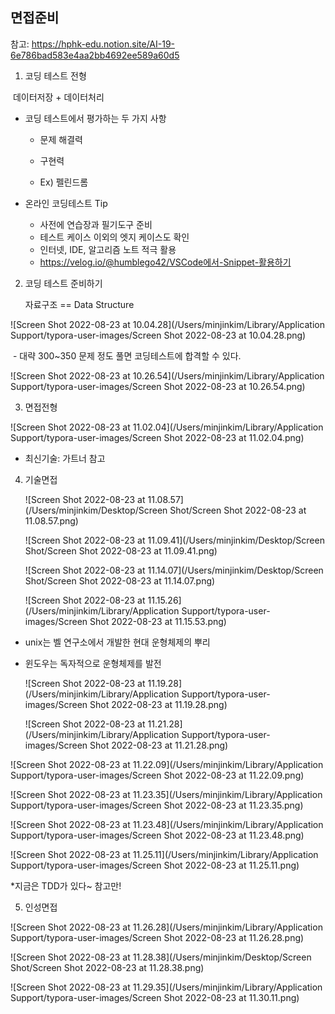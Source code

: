 ## 면접준비



참고: https://hphk-edu.notion.site/AI-19-6e786bad583e4aa2bb4692ee589a60d5



1. 코딩 테스트 전형

​		데이터저장 + 데이터처리



- 코딩 테스트에서 평가하는 두 가지 사항 

  - 문제 해결력

  - 구현력

  - Ex) 펠린드롬

    

- 온라인 코딩테스트 Tip

  - 사전에 연습장과 필기도구 준비
  - 테스트 케이스 이외의 엣지 케이스도 확인
  - 인터넷, IDE, 알고리즘 노트 적극 활용 
  - https://velog.io/@humblego42/VSCode에서-Snippet-활용하기



2. 코딩 테스트 준비하기 

   자료구조 == Data Structure

   

![Screen Shot 2022-08-23 at 10.04.28](/Users/minjinkim/Library/Application Support/typora-user-images/Screen Shot 2022-08-23 at 10.04.28.png)

​		-	대략 300~350 문제 정도 풀면 코딩테스트에 합격할 수 있다.

![Screen Shot 2022-08-23 at 10.26.54](/Users/minjinkim/Library/Application Support/typora-user-images/Screen Shot 2022-08-23 at 10.26.54.png)





3. 면접전형

![Screen Shot 2022-08-23 at 11.02.04](/Users/minjinkim/Library/Application Support/typora-user-images/Screen Shot 2022-08-23 at 11.02.04.png)



- 최신기술: 가트너 참고



4. 기술면접 

   

   ![Screen Shot 2022-08-23 at 11.08.57](/Users/minjinkim/Desktop/Screen Shot/Screen Shot 2022-08-23 at 11.08.57.png)

   

   ![Screen Shot 2022-08-23 at 11.09.41](/Users/minjinkim/Desktop/Screen Shot/Screen Shot 2022-08-23 at 11.09.41.png)

   ![Screen Shot 2022-08-23 at 11.14.07](/Users/minjinkim/Desktop/Screen Shot/Screen Shot 2022-08-23 at 11.14.07.png)

   

   ![Screen Shot 2022-08-23 at 11.15.26](/Users/minjinkim/Library/Application Support/typora-user-images/Screen Shot 2022-08-23 at 11.15.53.png)

  - unix는 벨 연구소에서 개발한 현대 운형체제의 뿌리

  - 윈도우는 독자적으로 운형체제를 발전

    

    ![Screen Shot 2022-08-23 at 11.19.28](/Users/minjinkim/Library/Application Support/typora-user-images/Screen Shot 2022-08-23 at 11.19.28.png)

    ![Screen Shot 2022-08-23 at 11.21.28](/Users/minjinkim/Library/Application Support/typora-user-images/Screen Shot 2022-08-23 at 11.21.28.png)

    

![Screen Shot 2022-08-23 at 11.22.09](/Users/minjinkim/Library/Application Support/typora-user-images/Screen Shot 2022-08-23 at 11.22.09.png)





![Screen Shot 2022-08-23 at 11.23.35](/Users/minjinkim/Library/Application Support/typora-user-images/Screen Shot 2022-08-23 at 11.23.35.png)



![Screen Shot 2022-08-23 at 11.23.48](/Users/minjinkim/Library/Application Support/typora-user-images/Screen Shot 2022-08-23 at 11.23.48.png)

![Screen Shot 2022-08-23 at 11.25.11](/Users/minjinkim/Library/Application Support/typora-user-images/Screen Shot 2022-08-23 at 11.25.11.png)

*지금은 TDD가 있다~ 참고만!



5. 인성면접

   

![Screen Shot 2022-08-23 at 11.26.28](/Users/minjinkim/Library/Application Support/typora-user-images/Screen Shot 2022-08-23 at 11.26.28.png)

![Screen Shot 2022-08-23 at 11.28.38](/Users/minjinkim/Desktop/Screen Shot/Screen Shot 2022-08-23 at 11.28.38.png)



![Screen Shot 2022-08-23 at 11.29.35](/Users/minjinkim/Library/Application Support/typora-user-images/Screen Shot 2022-08-23 at 11.30.11.png)